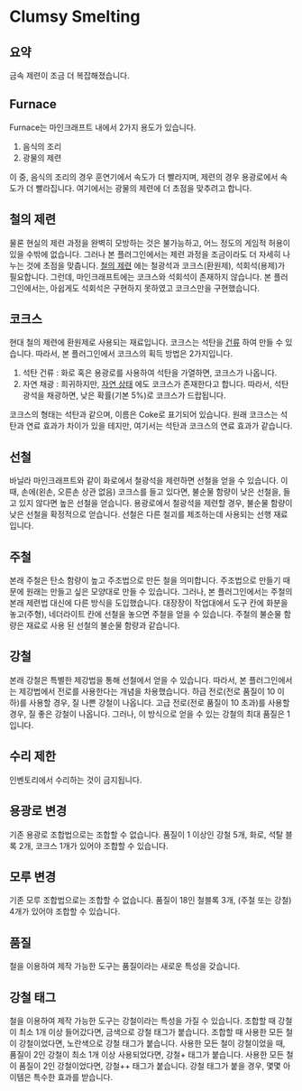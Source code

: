 Clumsy Smelting
===

요약
---
금속 제련이 조금 더 복잡해졌습니다.

Furnace
---
Furnace는 마인크래프트 내에서 2가지 용도가 있습니다.

1. 음식의 조리
2. 광물의 제련

이 중, 음식의 조리의 경우 훈연기에서 속도가 더 빨라지며, 제련의 경우 용광로에서 속도가 더 빨라집니다.
여기에서는 광물의 제련에 더 초점을 맞추려고 합니다.

철의 제련
---
물론 현실의 제련 과정을 완벽히 모방하는 것은 불가능하고, 어느 정도의 게임적 허용이 있을 수밖에 없습니다.
그러나 본 플러그인에서는 제련 과정을 조금이라도 더 자세히 나누는 것에 초점을 맞춥니다.
[철의 제련](https://dic.kumsung.co.kr/web/smart/detail.do?headwordId=1917&findCategory=B002004&findBookId=26) 
에는 철광석과 코크스(환원제), 석회석(용제)가 필요합니다.
그런데, 마인크래프트에는 코크스와 석회석이 존재하지 않습니다.
본 플러그인에서는, 아쉽게도 석회석은 구현하지 못하였고 코크스만을 구현했습니다.

코크스
---
현대 철의 제련에 환원제로 사용되는 재료입니다. 코크스는 석탄을 
[건류](https://www.scienceall.com/%EC%84%9D%ED%83%84%EA%B1%B4%EB%A5%98-coal-carbonization/)
하여 만들 수 있습니다.
따라서, 본 플러그인에서 코크스의 획득 방법은 2가지입니다.

1. 석탄 건류 : 화로 혹은 용광로를 사용하여 석탄을 가열하면, 코크스가 나옵니다.
2. 자연 채광 : 희귀하지만, 
[자연 상태](https://ko.wikipedia.org/wiki/%EA%B3%A0%EC%B2%B4%EC%97%B0%EB%A3%8C#%EC%BD%94%ED%81%AC%EC%8A%A4)
에도 코크스가 존재한다고 합니다.
따라서, 석탄 광석을 채광하면, 낮은 확률(기본 5%)로 코크스가 드랍됩니다.

코크스의 형태는 석탄과 같으며, 이름은 Coke로 표기되어 있습니다.
원래 코크스는 석탄과 연료 효과가 차이가 있을 테지만, 여기서는 석탄과 코크스의 연료 효과가 같습니다.

선철
---
바닐라 마인크래프트와 같이 화로에서 철광석을 제련하면 선철을 얻을 수 있습니다. 
이때, 손에(왼손, 오른손 상관 없음) 코크스를 들고 있다면, 불순물 함량이 낮은 선철을, 들고 있지 않다면 높은 선철을 얻습니다.
용광로에서 철광석을 제련할 경우, 불순물 함량이 낮은 선철을 확정적으로 얻습니다.
선철은 다른 철괴를 제조하는데 사용되는 선행 재료입니다.

주철
---
본래 주철은 탄소 함량이 높고 주조법으로 만든 철을 의미합니다.
주조법으로 만들기 때문에 원래는 만들고 싶은 모양대로 만들 수 있습니다.
그러나, 본 플러그인에서는 주철의 본래 제련법 대신에 다른 방식을 도입했습니다.
대장장이 작업대에서 도구 칸에 화분을 놓고(주형), 네더라이트 칸에 선철을 놓으면 주철을 얻을 수 있습니다.
주철의 불순물 함량은 재료로 사용 된 선철의 불순물 함량과 같습니다.

강철
---
본래 강철은 특별한 제강법을 통해 선철에서 얻을 수 있습니다.
따라서, 본 플러그인에서는 제강법에서 전로를 사용한다는 개념을 차용했습니다.
하급 전로(전로 품질이 10 이하)를 사용할 경우, 질 나쁜 강철이 나옵니다.
고급 전로(전로 품질이 10 초과)를 사용할 경우, 질 좋은 강철이 나옵니다.
그러나, 이 방식으로 얻을 수 있는 강철의 최대 품질은 1입니다.

수리 제한
---
인벤토리에서 수리하는 것이 금지됩니다.

용광로 변경
---
기존 용광로 조합법으로는 조합할 수 없습니다.
품질이 1 이상인 강철 5개, 화로, 석탈 블록 2개, 코크스 1개가 있어야 조합할 수 있습니다.

모루 변경
---
기존 모루 조합법으로는 조합할 수 없습니다.
품질이 18인 철블록 3개, (주철 또는 강철) 4개가 있어야 조합할 수 있습니다.

품질
---
철을 이용하여 제작 가능한 도구는 품질이라는 새로운 특성을 갖습니다.

강철 태그
---
철을 이용하여 제작 가능한 도구는 강철이라는 특성을 가질 수 있습니다.
조합할 때 강철이 최소 1개 이상 들어갔다면, 금색으로 강철 태그가 붙습니다.
조합할 때 사용한 모든 철이 강철이었다면, 노란색으로 강철 태그가 붙습니다.
사용한 모든 철이 강철이었을 때, 품질이 2인 강철이 최소 1개 이상 사용되었다면, 강철+ 태그가 붙습니다.
사용한 모든 철이 품질이 2인 강철이었다면, 강철++ 태그가 붙습니다.
강철 태그가 붙을 경우, 몇몇 아이템은 특수한 효과를 받습니다.